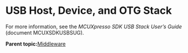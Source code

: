 # USB Host, Device, and OTG Stack

For more information, see the *MCUXpresso SDK USB Stack User’s Guide* \(document MCUXSDKUSBSUG\).

**Parent topic:**[Middleware](../topics/middlewear.md)


